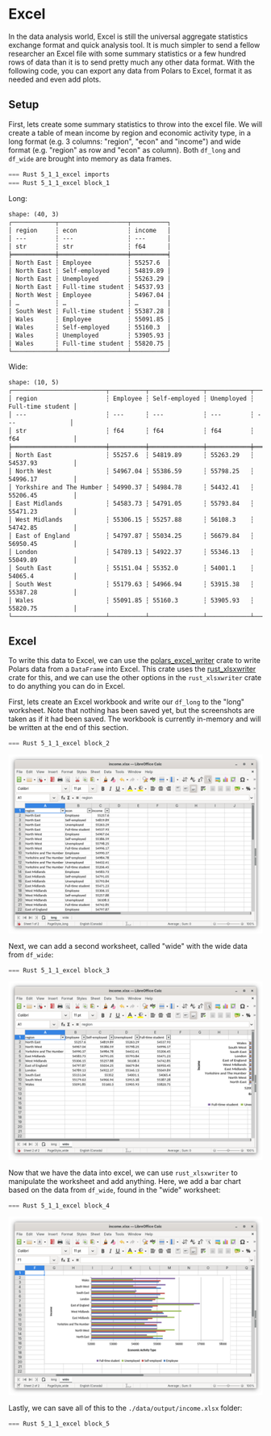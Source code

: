 # Excel

In the data analysis world, Excel is still the universal aggregate statistics exchange format and quick analysis tool. It is much simpler to send a fellow researcher an Excel file with some summary statistics or a few hundred rows of data than it is to send pretty much any other data format. With the following code, you can export any data from Polars to Excel, format it as needed and even add plots.

## Setup

First, lets create some summary statistics to throw into the excel file. We will create a table of mean income by region and economic activity type, in a long format (e.g. 3 columns: "region", "econ" and "income") and wide format (e.g. "region" as row and "econ" as column). Both `df_long` and `df_wide` are brought into memory as data frames.

```rust
=== Rust 5_1_1_excel imports
=== Rust 5_1_1_excel block_1
```

Long:

```
shape: (40, 3)
┌────────────┬───────────────────┬──────────┐
│ region     ┆ econ              ┆ income   │
│ ---        ┆ ---               ┆ ---      │
│ str        ┆ str               ┆ f64      │
╞════════════╪═══════════════════╪══════════╡
│ North East ┆ Employee          ┆ 55257.6  │
│ North East ┆ Self-employed     ┆ 54819.89 │
│ North East ┆ Unemployed        ┆ 55263.29 │
│ North East ┆ Full-time student ┆ 54537.93 │
│ North West ┆ Employee          ┆ 54967.04 │
│ …          ┆ …                 ┆ …        │
│ South West ┆ Full-time student ┆ 55387.28 │
│ Wales      ┆ Employee          ┆ 55091.85 │
│ Wales      ┆ Self-employed     ┆ 55160.3  │
│ Wales      ┆ Unemployed        ┆ 53905.93 │
│ Wales      ┆ Full-time student ┆ 55820.75 │
└────────────┴───────────────────┴──────────┘
```

Wide:

```
shape: (10, 5)
┌──────────────────────────┬──────────┬───────────────┬────────────┬───────────────────┐
│ region                   ┆ Employee ┆ Self-employed ┆ Unemployed ┆ Full-time student │
│ ---                      ┆ ---      ┆ ---           ┆ ---        ┆ ---               │
│ str                      ┆ f64      ┆ f64           ┆ f64        ┆ f64               │
╞══════════════════════════╪══════════╪═══════════════╪════════════╪═══════════════════╡
│ North East               ┆ 55257.6  ┆ 54819.89      ┆ 55263.29   ┆ 54537.93          │
│ North West               ┆ 54967.04 ┆ 55386.59      ┆ 55798.25   ┆ 54996.17          │
│ Yorkshire and The Humber ┆ 54990.37 ┆ 54984.78      ┆ 54432.41   ┆ 55206.45          │
│ East Midlands            ┆ 54583.73 ┆ 54791.05      ┆ 55793.84   ┆ 55471.23          │
│ West Midlands            ┆ 55306.15 ┆ 55257.88      ┆ 56108.3    ┆ 54742.85          │
│ East of England          ┆ 54797.87 ┆ 55034.25      ┆ 56679.84   ┆ 56950.45          │
│ London                   ┆ 54789.13 ┆ 54922.37      ┆ 55346.13   ┆ 55049.89          │
│ South East               ┆ 55151.04 ┆ 55352.0       ┆ 54001.1    ┆ 54065.4           │
│ South West               ┆ 55179.63 ┆ 54966.94      ┆ 53915.38   ┆ 55387.28          │
│ Wales                    ┆ 55091.85 ┆ 55160.3       ┆ 53905.93   ┆ 55820.75          │
└──────────────────────────┴──────────┴───────────────┴────────────┴───────────────────┘
```

## Excel

To write this data to Excel, we can use the [polars_excel_writer](https://docs.rs/polars_excel_writer/latest/polars_excel_writer/) crate to write Polars data from a `DataFrame` into Excel. This crate uses the [rust_xlsxwriter](https://docs.rs/rust_xlsxwriter/latest/rust_xlsxwriter/) crate for this, and we can use the other options in the `rust_xlsxwriter` crate to do anything you can do in Excel. 

First, lets create an Excel workbook and write our `df_long` to the "long" worksheet. Note that nothing has been saved yet, but the screenshots are taken as if it had been saved. The workbook is currently in-memory and will be written at the end of this section.

```rust
=== Rust 5_1_1_excel block_2
```

![Long Excel data](images/excel/long.png)

Next, we can add a second worksheet, called "wide" with the wide data from `df_wide`:

```rust
=== Rust 5_1_1_excel block_3
```

![Wide Excel data](images/excel/wide.png)

Now that we have the data into excel, we can use `rust_xlsxwriter` to manipulate the worksheet and add anything. Here, we add a bar chart based on the data from `df_wide`, found in the "wide" worksheet:

```rust
=== Rust 5_1_1_excel block_4
```

![Excel graph based on wide data](images/excel/graph.png)

Lastly, we can save all of this to the `./data/output/income.xlsx` folder:

```rust
=== Rust 5_1_1_excel block_5
```